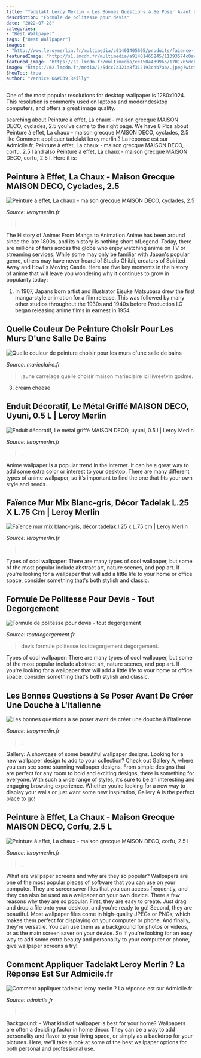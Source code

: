 ```yaml
---
title: "Tadelakt Leroy Merlin - Les Bonnes Questions à Se Poser Avant De Créer Une Douche à L&#039;italienne"
description: "Formule de politesse pour devis"
date: "2022-07-28"
categories:
- "Best Wallpaper"
tags: ["Best Wallpaper"]
images:
- "http://www.leroymerlin.fr/multimedia/c01401405605/produits/faience-mur-mix-blanc-gris-decor-tadelak-l-25-x-l-75-cm.jpg"
featuredImage: "http://s1.lmcdn.fr/multimedia/a91401465245/11393574c0ac4/produits/peinture-a-effet-la-chaux-maison-grecque-maison-deco-cyclades-2-5-l.jpg?$p=tbzoom"
featured_image: "https://s2.lmcdn.fr/multimedia/ee1504439965/1701765dcbf621/produits/enduit-decoratif-le-metal-griffe-maison-deco-uyuni-0-5-l/70714994-1-0-5378937-v-000000000001.jpg"
image: "https://m2.lmcdn.fr/media/1/5dcc7a321a8f312193cab7ab/.jpeg?width=1920"
ShowToc: true
author: "Vernice O&#039;Reilly"
---
```



One of the most popular resolutions for desktop wallpaper is 1280x1024. This resolution is commonly used on laptops and moderndesktop computers, and offers a great image quality.

	

		
searching about Peinture à effet, La chaux - maison grecque MAISON DECO, cyclades, 2.5 you've came to the right page. We have 8 Pics about Peinture à effet, La chaux - maison grecque MAISON DECO, cyclades, 2.5 like Comment appliquer tadelakt leroy merlin ? La réponse est sur Admicile.fr, Peinture à effet, La chaux - maison grecque MAISON DECO, corfu, 2.5 l and also Peinture à effet, La chaux - maison grecque MAISON DECO, corfu, 2.5 l. Here it is:
		
    
## Peinture à Effet, La Chaux - Maison Grecque MAISON DECO, Cyclades, 2.5

<img loading=lazy src="http://s1.lmcdn.fr/multimedia/a91401465245/11393574c0ac4/produits/peinture-a-effet-la-chaux-maison-grecque-maison-deco-cyclades-2-5-l.jpg?$p=tbzoom" onerror="this.onerror=null;this.src='https://tse3.mm.bing.net/th?id=OIP.l7mGdnQMVPSDtbeBQCqm6wHaHa&amp;pid=15.1';" alt="Peinture à effet, La chaux - maison grecque MAISON DECO, cyclades, 2.5">

_Source: leroymerlin.fr_

>. 

	

The History of Anime: From Manga to Animation
Anime has been around since the late 1800s, and its history is nothing short ofLegend. Today, there are millions of fans across the globe who enjoy watching anime on TV or streaming services. While some may only be familiar with Japan's popular genre, others may have never heard of Studio Ghibli, creators of Spirited Away and Howl's Moving Castle. Here are five key moments in the history of anime that will leave you wondering why it continues to grow in popularity today:
1) In 1907, Japans born artist and illustrator Eisuke Matsubara drew the first manga-style animation for a film release. This was followed by many other studios throughout the 1930s and 1940s before Production I.G began releasing anime films in earnest in 1954.

    
## Quelle Couleur De Peinture Choisir Pour Les Murs D&#039;une Salle De Bains

<img loading=lazy src="https://cache.marieclaire.fr/data/photo/w1000_ci/51/salle-de-bains-jaune-leroy-merlin.jpg" onerror="this.onerror=null;this.src='https://tse3.mm.bing.net/th?id=OIP.r8rjyco6sJDT3VySqVjO1QHaDt&amp;pid=15.1';" alt="Quelle couleur de peinture choisir pour les murs d&#039;une salle de bains">

_Source: marieclaire.fr_

>jaune carrelage quelle choisir maison marieclaire ici livreetvin godme. 

	

3. cream cheese 

    
## Enduit Décoratif, Le Métal Griffé MAISON DECO, Uyuni, 0.5 L | Leroy Merlin

<img loading=lazy src="https://s2.lmcdn.fr/multimedia/ee1504439965/1701765dcbf621/produits/enduit-decoratif-le-metal-griffe-maison-deco-uyuni-0-5-l/70714994-1-0-5378937-v-000000000001.jpg" onerror="this.onerror=null;this.src='https://tse4.mm.bing.net/th?id=OIP.36KsyHenttogwLmCgOwjhgHaHa&amp;pid=15.1';" alt="Enduit décoratif, Le métal griffé MAISON DECO, uyuni, 0.5 l | Leroy Merlin">

_Source: leroymerlin.fr_

>. 

	

Anime wallpaper is a popular trend in the internet. It can be a great way to add some extra color or interest to your desktop. There are many different types of anime wallpaper, so it’s important to find the one that fits your own style and needs.

    
## Faïence Mur Mix Blanc-gris, Décor Tadelak L.25 X L.75 Cm | Leroy Merlin

<img loading=lazy src="http://www.leroymerlin.fr/multimedia/c01401405605/produits/faience-mur-mix-blanc-gris-decor-tadelak-l-25-x-l-75-cm.jpg" onerror="this.onerror=null;this.src='https://tse4.mm.bing.net/th?id=OIP.RE-xCwWIywGUaOLGK3fnzwHaHa&amp;pid=15.1';" alt="Faïence mur mix blanc-gris, décor tadelak l.25 x L.75 cm | Leroy Merlin">

_Source: leroymerlin.fr_

>. 

	

Types of cool wallpaper:
There are many types of cool wallpaper, but some of the most popular include abstract art, nature scenes, and pop art. If you're looking for a wallpaper that will add a little life to your home or office space, consider something that's both stylish and classic.

    
## Formule De Politesse Pour Devis - Tout Degorgement

<img loading=lazy src="https://www.toutdegorgement.fr/wp-content/uploads/2019/10/devis.jpg" onerror="this.onerror=null;this.src='https://tse1.mm.bing.net/th?id=OIP.LQYBmBaNto-l44dO5dl_iQHaKV&amp;pid=15.1';" alt="Formule de politesse pour devis - tout degorgement">

_Source: toutdegorgement.fr_

>devis formule politesse toutdegorgement degorgement. 

	

Types of cool wallpaper:
There are many types of cool wallpaper, but some of the most popular include abstract art, nature scenes, and pop art. If you're looking for a wallpaper that will add a little life to your home or office space, consider something that's both stylish and classic.

    
## Les Bonnes Questions à Se Poser Avant De Créer Une Douche à L&#039;italienne

<img loading=lazy src="https://media.leroymerlin.fr/Capture/ab/a9/af0632a54c7f965c0bfaf4fc5c56/parois-verre-douche.jpg?width=400&amp;quality=75" onerror="this.onerror=null;this.src='https://tse2.mm.bing.net/th?id=OIP.wdIJbpDms3rO0_PSYQJxQgAAAA&amp;pid=15.1';" alt="Les bonnes questions à se poser avant de créer une douche à l&#039;italienne">

_Source: leroymerlin.fr_

>. 

	

Gallery: A showcase of some beautiful wallpaper designs.
Looking for a new wallpaper design to add to your collection? Check out Gallery A, where you can see some stunning wallpaper designs. From simple designs that are perfect for any room to bold and exciting designs, there is something for everyone. With such a wide range of styles, it’s sure to be an interesting and engaging browsing experience. Whether you’re looking for a new way to display your walls or just want some new inspiration, Gallery A is the perfect place to go!





	
	
    
## Peinture à Effet, La Chaux - Maison Grecque MAISON DECO, Corfu, 2.5 L

<img loading=lazy src="https://m2.lmcdn.fr/media/1/5dcc7a321a8f312193cab7ab/.jpeg?width=1920" onerror="this.onerror=null;this.src='https://tse1.mm.bing.net/th?id=OIP.Bxtlt6wQNnNctmQbjaKTmgHaHa&amp;pid=15.1';" alt="Peinture à effet, La chaux - maison grecque MAISON DECO, corfu, 2.5 l">

_Source: leroymerlin.fr_

>. 

	

What are wallpaper screens and why are they so popular?
Wallpapers are one of the most popular pieces of software that you can use on your computer. They are screensaver files that you can access frequently, and they can also be used as a wallpaper on your own device. There a few reasons why they are so popular. First, they are easy to create. Just drag and drop a file onto your desktop, and you're ready to go! Second, they are beautiful. Most wallpaper files come in high-quality JPEGs or PNGs, which makes them perfect for displaying on your computer or phone. And finally, they're versatile. You can use them as a background for photos or videos, or as the main screen saver on your device. So if you're looking for an easy way to add some extra beauty and personality to your computer or phone, give wallpaper screens a try!

    
## Comment Appliquer Tadelakt Leroy Merlin ? La Réponse Est Sur Admicile.fr

<img loading=lazy src="http://www.leroymerlin.fr/multimedia/041400439841/comment-appliquer-du-tadelakt-video-v5.jpg" onerror="this.onerror=null;this.src='https://tse2.mm.bing.net/th?id=OIP.ZfuY-90QOx_twtLA7JiWMQHaFi&amp;pid=15.1';" alt="Comment appliquer tadelakt leroy merlin ? La réponse est sur Admicile.fr">

_Source: admicile.fr_

>. 

	

Background: - What kind of wallpaper is best for your home?
Wallpapers are often a deciding factor in home décor. They can be a way to add personality and flavor to your living space, or simply as a backdrop for your pictures. Here, we'll take a look at some of the best wallpaper options for both personal and professional use.

